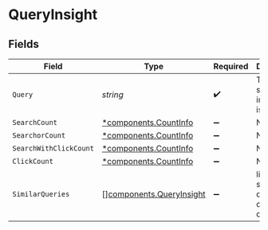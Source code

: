 # QueryInsight


## Fields

| Field                                                                | Type                                                                 | Required                                                             | Description                                                          |
| -------------------------------------------------------------------- | -------------------------------------------------------------------- | -------------------------------------------------------------------- | -------------------------------------------------------------------- |
| `Query`                                                              | *string*                                                             | :heavy_check_mark:                                                   | The query string the information is about.                           |
| `SearchCount`                                                        | [*components.CountInfo](../../models/components/countinfo.md)        | :heavy_minus_sign:                                                   | N/A                                                                  |
| `SearchorCount`                                                      | [*components.CountInfo](../../models/components/countinfo.md)        | :heavy_minus_sign:                                                   | N/A                                                                  |
| `SearchWithClickCount`                                               | [*components.CountInfo](../../models/components/countinfo.md)        | :heavy_minus_sign:                                                   | N/A                                                                  |
| `ClickCount`                                                         | [*components.CountInfo](../../models/components/countinfo.md)        | :heavy_minus_sign:                                                   | N/A                                                                  |
| `SimilarQueries`                                                     | [][components.QueryInsight](../../models/components/queryinsight.md) | :heavy_minus_sign:                                                   | list of similar queries to current one.                              |